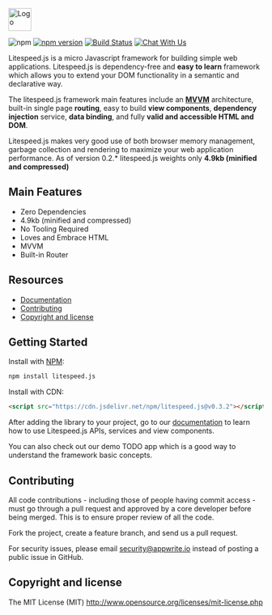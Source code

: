 <p>
    <img height="45" src="images/litespeed-js.png" alt="Logo">
</p>

![npm](https://img.shields.io/npm/dt/litespeed.js.svg)
[![npm version](https://badge.fury.io/js/litespeed.js.svg)](https://badge.fury.io/js/litespeed.js)
[![Build Status](https://travis-ci.org/litespeed-js/litespeed.js.svg?branch=master)](https://travis-ci.org/litespeed-js/litespeed.js)
[![Chat With Us](https://img.shields.io/gitter/room/litespeed-js/community.svg)](https://gitter.im/litespeed-js/community?utm_source=share-link&utm_medium=link&utm_campaign=share-link)

Litespeed.js is a micro Javascript framework for building simple web applications. Litespeed.js is dependency-free and **easy to learn** framework which allows you to extend your DOM functionality in a semantic and declarative way.

The litespeed.js framework main features include an **[MVVM](https://en.wikipedia.org/wiki/Model%E2%80%93view%E2%80%93viewmodel)** architecture, built-in single page **routing**, easy to build **view components**, **dependency injection** service, **data binding**, and fully **valid and accessible HTML and DOM**.

Litespeed.js makes very good use of both browser memory management, garbage collection and rendering to maximize your web application performance. As of version 0.2.* litespeed.js weights only **4.9kb (minified and compressed)**

## Main Features

- Zero Dependencies
- 4.9kb (minified and compressed)
- No Tooling Required
- Loves and Embrace HTML
- MVVM
- Built-in Router

## Resources

- [Documentation](/docs/get-started.md)
- [Contributing](#contributing)
- [Copyright and license](#copyright-and-license)

## Getting Started

Install with [NPM](https://www.npmjs.com/):

```bash
npm install litespeed.js
```

Install with CDN:
```html
<script src="https://cdn.jsdelivr.net/npm/litespeed.js@v0.3.2"></script>
```

After adding the library to your project, go to our [documentation](/docs/get-started.md) to learn how to use Litespeed.js APIs, services and view components.

You can also check out our demo TODO app which is a good way to understand the framework basic concepts.

## Contributing

All code contributions - including those of people having commit access - must go through a pull request and approved by a core developer before being merged. This is to ensure proper review of all the code.

Fork the project, create a feature branch, and send us a pull request.

For security issues, please email security@appwrite.io instead of posting a public issue in GitHub.

## Copyright and license

The MIT License (MIT) http://www.opensource.org/licenses/mit-license.php

